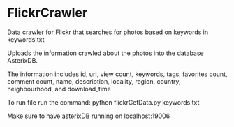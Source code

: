 # FlickrCrawler
Data crawler for Flickr that searches for photos based on keywords in keywords.txt

Uploads the information crawled about the photos into the database AsterixDB. 

The information includes id, url, view count, keywords, tags, favorites count, comment count, name, description, locality, region, country, neighbourhood, and download_time

To run file run the command:
python flickrGetData.py keywords.txt  

Make sure to have asterixDB running on localhost:19006
